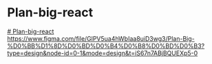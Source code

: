 # Plan-big-react
[# Plan-big-react
](https://www.figma.com/file/GlPV5ua4hWbIaa8uiD3wg3/Plan-Big-%D0%BB%D1%8D%D0%BD%D0%B4%D0%B8%D0%BD%D0%B3?type=design&node-id=0-1&mode=design&t=iS67n7ABjBQUEXp5-0)https://www.figma.com/file/GlPV5ua4hWbIaa8uiD3wg3/Plan-Big-%D0%BB%D1%8D%D0%BD%D0%B4%D0%B8%D0%BD%D0%B3?type=design&node-id=0-1&mode=design&t=iS67n7ABjBQUEXp5-0
